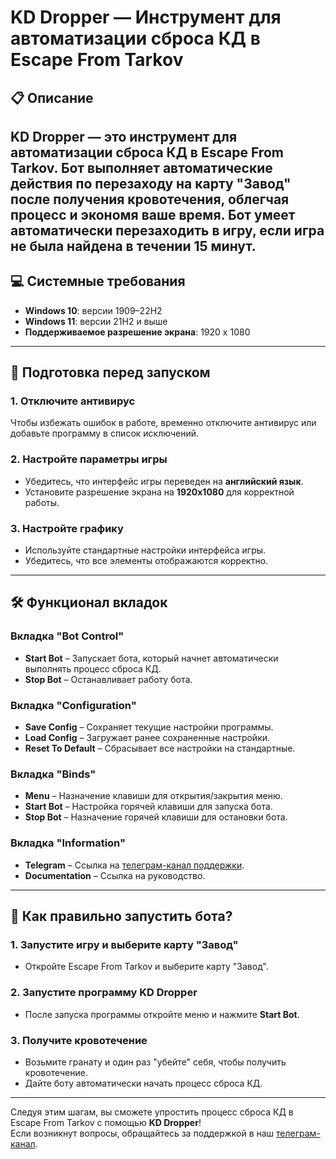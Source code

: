 # KD Dropper — Инструмент для автоматизации сброса КД в Escape From Tarkov

## 📋 Описание
**KD Dropper** — это инструмент для автоматизации сброса КД в Escape From Tarkov. Бот выполняет автоматические действия по перезаходу на карту "Завод" после получения кровотечения, облегчая процесс и экономя ваше время.
Бот умеет автоматически перезаходить в игру, если игра не была найдена в течении 15 минут.
---

## 💻 Системные требования
- **Windows 10**: версии 1909–22H2
- **Windows 11**: версии 21H2 и выше
- **Поддерживаемое разрешение экрана**: 1920 x 1080

---

## 🔧 Подготовка перед запуском

### 1. Отключите антивирус
Чтобы избежать ошибок в работе, временно отключите антивирус или добавьте программу в список исключений.

### 2. Настройте параметры игры
- Убедитесь, что интерфейс игры переведен на **английский язык**.
- Установите разрешение экрана на **1920x1080** для корректной работы.

### 3. Настройте графику
- Используйте стандартные настройки интерфейса игры.
- Убедитесь, что все элементы отображаются корректно.

---

## 🛠 Функционал вкладок

### Вкладка "Bot Control"
- **Start Bot** – Запускает бота, который начнет автоматически выполнять процесс сброса КД.
- **Stop Bot** – Останавливает работу бота.

### Вкладка "Configuration"
- **Save Config** – Сохраняет текущие настройки программы.
- **Load Config** – Загружает ранее сохраненные настройки.
- **Reset To Default** – Сбрасывает все настройки на стандартные.

### Вкладка "Binds"
- **Menu** – Назначение клавиши для открытия/закрытия меню.
- **Start Bot** – Настройка горячей клавиши для запуска бота.
- **Stop Bot** – Назначение горячей клавиши для остановки бота.

### Вкладка "Information"
- **Telegram** – Ссылка на [телеграм-канал поддержки](https://t.me/CodeRaidersInformation).
- **Documentation** – Ссылка на руководство.

---

## 🚀 Как правильно запустить бота?

### 1. Запустите игру и выберите карту "Завод"
- Откройте Escape From Tarkov и выберите карту "Завод".

### 2. Запустите программу KD Dropper
- После запуска программы откройте меню и нажмите **Start Bot**.

### 3. Получите кровотечение
- Возьмите гранату и один раз "убейте" себя, чтобы получить кровотечение.
- Дайте боту автоматически начать процесс сброса КД.

---

Следуя этим шагам, вы сможете упростить процесс сброса КД в Escape From Tarkov с помощью **KD Dropper**!  
Если возникнут вопросы, обращайтесь за поддержкой в наш [телеграм-канал](https://t.me/CodeRaidersInformation).
